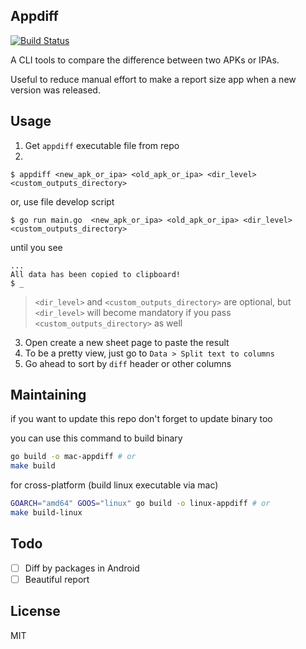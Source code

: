 ## Appdiff

[![Build Status](https://travis-ci.org/bl-core-vitals/appdiff.svg?branch=master)](https://travis-ci.org/bl-core-vitals/appdiff)

A CLI tools to compare the difference between two APKs or IPAs.

Useful to reduce manual effort to make a report size app when a new version was released.

## Usage
1. Get `appdiff` executable file from repo 
2. 
```
$ appdiff <new_apk_or_ipa> <old_apk_or_ipa> <dir_level> <custom_outputs_directory>
```
or, use file develop script
```
$ go run main.go  <new_apk_or_ipa> <old_apk_or_ipa> <dir_level> <custom_outputs_directory>
```
until you see
```
...
All data has been copied to clipboard!
$ _
```
> `<dir_level>` and `<custom_outputs_directory>` are optional,
> but `<dir_level>` will become mandatory if you pass `<custom_outputs_directory>` as well

3. Open create a new sheet page to paste the result
4. To be a pretty view, just go to `Data > Split text to columns` 
5. Go ahead to sort by `diff` header or other columns

## Maintaining

if you want to update this repo don't forget to update binary too

you can use this command to build binary

```sh
go build -o mac-appdiff # or
make build
```

for cross-platform (build linux executable via mac)

```sh
GOARCH="amd64" GOOS="linux" go build -o linux-appdiff # or
make build-linux
```

## Todo
- [ ] Diff by packages in Android
- [ ] Beautiful report 
 
## License

MIT
